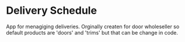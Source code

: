 # Delivery Schedule

App for menagiging deliveries.
Orginally createn for door wholeseller so default products are 'doors' and 'trims' but that can be change in code.
